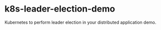 # k8s-leader-election-demo
Kubernetes to perform leader election in your distributed application demo.
